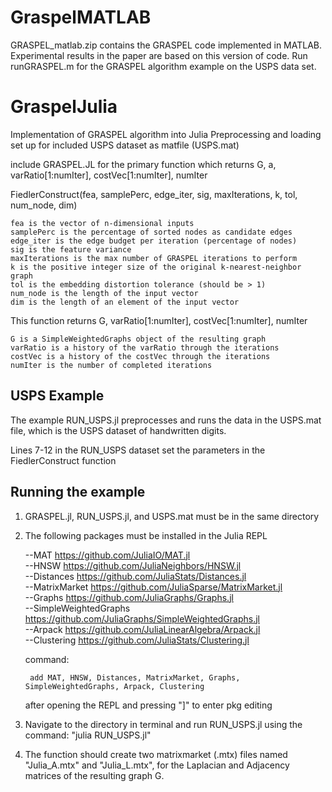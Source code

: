 # GraspelMATLAB
GRASPEL_matlab.zip contains the GRASPEL code implemented in MATLAB. Experimental results in the paper are based on this version of code. Run runGRASPEL.m for the GRASPEL algorithm example on the USPS data set.

# GraspelJulia
Implementation of GRASPEL algorithm into Julia
Preprocessing and loading set up for included USPS dataset as matfile (USPS.mat)

include GRASPEL.JL for the primary function which returns
G, a, varRatio[1:numIter], costVec[1:numIter], numIter

FiedlerConstruct(fea, samplePerc, edge_iter, sig, maxIterations, k, tol, num_node, dim)

	fea is the vector of n-dimensional inputs
	samplePerc is the percentage of sorted nodes as candidate edges
	edge_iter is the edge budget per iteration (percentage of nodes)
	sig is the feature variance
	maxIterations is the max number of GRASPEL iterations to perform
	k is the positive integer size of the original k-nearest-neighbor graph
	tol is the embedding distortion tolerance (should be > 1)
	num_node is the length of the input vector
	dim is the length of an element of the input vector

This function returns G, varRatio[1:numIter], costVec[1:numIter], numIter

	G is a SimpleWeightedGraphs object of the resulting graph
	varRatio is a history of the varRatio through the iterations
	costVec is a history of the costVec through the iterations
	numIter is the number of completed iterations

## USPS Example
The example RUN_USPS.jl preprocesses and runs the data in the 
USPS.mat file, which is the USPS dataset of handwritten digits.

Lines 7-12 in the RUN_USPS dataset set the parameters in the FiedlerConstruct function

## Running the example
1) GRASPEL.jl, RUN_USPS.jl, and USPS.mat must be in the same directory

2) The following packages must be installed in the Julia REPL

	--MAT https://github.com/JuliaIO/MAT.jl  
	--HNSW https://github.com/JuliaNeighbors/HNSW.jl  
	--Distances https://github.com/JuliaStats/Distances.jl  
	--MatrixMarket https://github.com/JuliaSparse/MatrixMarket.jl  
	--Graphs https://github.com/JuliaGraphs/Graphs.jl  
	--SimpleWeightedGraphs https://github.com/JuliaGraphs/SimpleWeightedGraphs.jl  
	--Arpack https://github.com/JuliaLinearAlgebra/Arpack.jl  
	--Clustering https://github.com/JuliaStats/Clustering.jl  

	command:

		add MAT, HNSW, Distances, MatrixMarket, Graphs, SimpleWeightedGraphs, Arpack, Clustering 

	after opening the REPL and pressing "]" to enter pkg editing  

3) Navigate to the directory in terminal and run RUN_USPS.jl using the command:
"julia RUN_USPS.jl"

4) The function should create two matrixmarket (.mtx) files named "Julia_A.mtx" and "Julia_L.mtx", for the 
Laplacian and Adjacency matrices of the resulting graph G.
